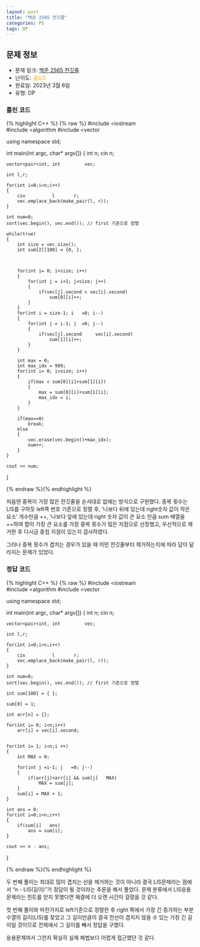 ```yaml
---
layout: post
title: "백준 2565 전깃줄"
categories: PS
tags: DP
---
```


## 문제 정보
- 문제 링크: [백준 2565 전깃줄](https://www.acmicpc.net/board/view/84972)
- 난이도: <span style="color:#FFA500">골드5</span>
- 완료일: 2023년 3월 6일
- 유형: DP

### 틀린 코드

{% highlight C++ %} {% raw %}
#include <iostream	
#include <algorithm	
#include <vector	

using namespace std;

int main(int argc, char* argv[]) 
{
	int n;
	cin 		 n;
	
	
	vector<pair<int, int		 vec;
	
	int l,r;
	
	for(int i=0;i<n;i++)
	{
		cin 		 l 		 r;
		vec.emplace_back(make_pair(l, r));
	}
	
	int num=0;
	sort(vec.begin(), vec.end()); // first 기준으로 정렬
	
	while(true)
	{
		int size = vec.size();
		int sum[2][100] = {0, };
		
		

		for(int i= 0; i<size; i++)
		{
			for(int j = i+1; j<size; j++)
			{
				if(vec[j].second < vec[i].second)
					sum[0][i]++;
			}
		}
		for(int i = size-1; i	=0; i--)
		{
			for(int j = i-1; j	=0; j--)
			{
				if(vec[j].second 	 vec[i].second)
					sum[1][i]++;
			}
		}

		int max = 0;
		int max_idx = 999;
		for(int i= 0; i<size; i++)
		{
			if(max < sum[0][i]+sum[1][i])
			{
				max = sum[0][i]+sum[1][i];
				max_idx = i;
			}
		}

		if(max==0)
			break;
		else
		{
			vec.erase(vec.begin()+max_idx);
			num++;
		}		
	}
	
	cout << num;
}

{% endraw %}{% endhighlight %}

처음엔 중복이 가장 많은 전깃줄을 순서대로 없애는 방식으로 구현했다. 중복 횟수는 LIS를 구하듯 left쪽 번호 기준으로 정렬 후, ‘나보다 뒤에 있는데 right숫자 값이 작은 요소’ 개수만큼 ++, ‘나보다 앞에 있는데 right 숫자 값이 큰 요소 만큼 sum 배열을++하여 합이 가장 큰 요소를 가장 중복 횟수가 많은 지점으로 선정했고, 우선적으로 제거한 후 다시금 중첩 지점이 있는지 검사하였다. 

그러나 중복 횟수가 겹치는 경우가 있을 때 어떤 전깃줄부터 제거하는지에 따라 답이 달라지는 문제가 있었다. 

### 정답 코드

{% highlight C++ %} {% raw %}
#include <iostream	
#include <algorithm	
#include <vector	

using namespace std;

int main(int argc, char* argv[]) 
{
	int n;
	cin 		 n;
	
	
	vector<pair<int, int		 vec;
	
	int l,r;
	
	for(int i=0;i<n;i++)
	{
		cin 		 l 		 r;
		vec.emplace_back(make_pair(l, r));
	}
	
	int num=0;
	sort(vec.begin(), vec.end()); // first 기준으로 정렬
	
	int sum[100] = { };
		
	sum[0] = 1;
	
	int arr[n] = {};
	
	for(int i= 0; i<n;i++)
		arr[i] = vec[i].second;
	
	
	for(int i= 1; i<n;i ++)
	{
		int MAX = 0;
		
		for(int j =i-1; j	=0; j--)
		{
			if(arr[j]<arr[i] && sum[j] 	 MAX)
				MAX = sum[j];
		}
		sum[i] = MAX + 1;
	}
	
	int ans = 0;
	for(int i=0;i<n;i++)
	{
		if(sum[i]	ans)
			ans = sum[i];
	}
	
	cout << n - ans; 	

}

{% endraw %}{% endhighlight %}

두 번째 풀이는 최대로 많이 겹치는 선을 제거하는 것이 아니라 결국 LIS문제라는 점에서 “n - LIS(길이)”가 정답이 될 것이라는 추론을 해서 풀었다. 문제 분류에서 LIS응용 문제라는 힌트를 얻지 못했다면 해결에 더 오랜 시간이 걸렸을 것 같다.

첫 번째 풀이와 마찬가지로 left기준으로 정렬한 후 right 쪽에서 가장 긴 증가하는 부분수열의 길이(LIS)를 찾았고 그 길이만큼이 결국 전선이 겹치지 않을 수 있는 가장 긴 길이일 것이므로 전체에서 그 길이를 빼서 정답을 구했다.

응용문제여서 그런지 확실히 실제 해법보다 어렵게 접근했던 것 같다. 
